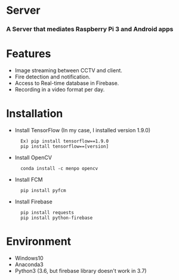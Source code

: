 # Server
<h3><b>A Server that mediates Raspberry Pi 3 and Android apps</b></h3>

# Features
- Image streaming between CCTV and client.
- Fire detection and notification.
- Access to Real-time database in Firebase.
- Recording in a video format per day.

# Installation
- Install TensorFlow (In my case, I installed version 1.9.0)

        Ex) pip install tensorflow==1.9.0
        pip install tensorflow==[version]

- Install OpenCV
        
        conda install -c menpo opencv
    
- Install FCM
        
        pip install pyfcm
    
- Install Firebase
        
        pip install requests       
        pip install python-firebase

# Environment
- Windows10
- Anaconda3 
- Python3 (3.6, but firebase library doesn't work in 3.7)
